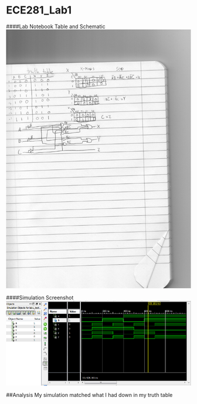 ECE281_Lab1
===========

####Lab Notebook Table and Schematic
![alt text](https://github.com/mbergstedt/ECE281_Lab1/blob/master/NotebookWork.jpg?raw=true)

####Simulation Screenshot
![alt text](https://github.com/mbergstedt/ECE281_Lab1/blob/master/Lab1_screenshot.PNG?raw=true)

##Analysis
My simulation matched what I had down in my truth table
